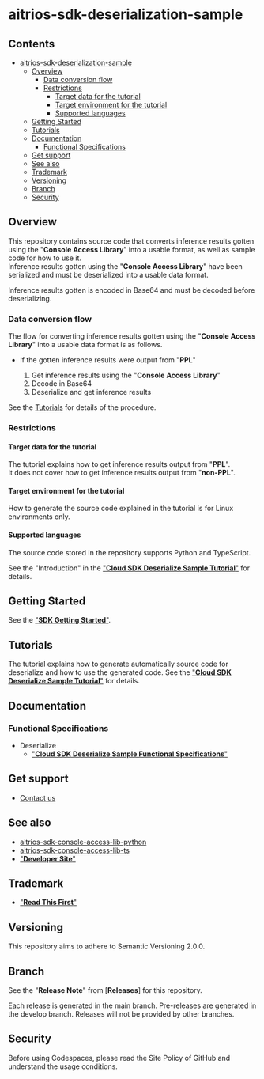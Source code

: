 # aitrios-sdk-deserialization-sample

## Contents <!-- omit in toc -->

- [aitrios-sdk-deserialization-sample](#aitrios-sdk-deserialization-sample)
  - [Overview](#overview)
    - [Data conversion flow](#data-conversion-flow)
    - [Restrictions](#restrictions)
      - [Target data for the tutorial](#target-data-for-the-tutorial)
      - [Target environment for the tutorial](#target-environment-for-the-tutorial)
      - [Supported languages](#supported-languages)
  - [Getting Started](#getting-started)
  - [Tutorials](#tutorials)
  - [Documentation](#documentation)
    - [Functional Specifications](#functional-specifications)
  - [Get support](#get-support)
  - [See also](#see-also)
  - [Trademark](#trademark)
  - [Versioning](#versioning)
  - [Branch](#branch)
  - [Security](#security)

## Overview

This repository contains source code that converts inference results gotten using the "**Console Access Library**" into a usable format, as well as sample code for how to use it. <br>
Inference results gotten using the "**Console Access Library**" have been serialized and must be deserialized into a usable data format. <br>

Inference results gotten is encoded in Base64 and must be decoded before deserializing. <br>

### Data conversion flow

The flow for converting inference results gotten using the "**Console Access Library**" into a usable data format is as follows.

- If the gotten inference results were output from "**PPL**"

  1. Get inference results using the "**Console Access Library**"
  2. Decode in Base64
  3. Deserialize and get inference results

See the [Tutorials](#tutorials) for details of the procedure.

### Restrictions

#### Target data for the tutorial

The tutorial explains how to get inference results output from "**PPL**".<br>
It does not cover how to get inference results output from "**non-PPL**".

#### Target environment for the tutorial

How to generate the source code explained in the tutorial is for Linux environments only.

#### Supported languages

The source code stored in the repository supports Python and TypeScript.

See the "Introduction" in the ["**Cloud SDK Deserialize Sample Tutorial**"](./docs/development-docs/CloudSDK_Tutorial_DeserializeSample.adoc) for details.

## Getting Started

See the ["**SDK Getting Started**"](https://developer.aitrios.sony-semicon.com/en/file/download/sdk-getting-started/).

## Tutorials

The tutorial explains how to generate automatically source code for deserialize and how to use the generated code.
See the ["**Cloud SDK Deserialize Sample Tutorial**"](./docs/development-docs/CloudSDK_Tutorial_DeserializeSample.adoc) for details.

## Documentation

### Functional Specifications

- Deserialize
  - ["**Cloud SDK Deserialize Sample Functional Specifications**"](./docs/development-docs/CloudSDK_FuncSpec_DeserializeSample.adoc)

## Get support

- [Contact us](https://developer.aitrios.sony-semicon.com/en/contact-us-en)

## See also

- [aitrios-sdk-console-access-lib-python](https://github.com/SonySemiconductorSolutions/aitrios-sdk-console-access-lib-python)
- [aitrios-sdk-console-access-lib-ts](https://github.com/SonySemiconductorSolutions/aitrios-sdk-console-access-lib-ts)
- ["**Developer Site**"](https://developer.aitrios.sony-semicon.com/en)

## Trademark

- ["**Read This First**"](https://developer.aitrios.sony-semicon.com/en/documents/read-this-first)

## Versioning

This repository aims to adhere to Semantic Versioning 2.0.0.

## Branch

See the "**Release Note**" from [**Releases**] for this repository.

Each release is generated in the main branch. Pre-releases are generated in the develop branch. Releases will not be provided by other branches.

## Security

Before using Codespaces, please read the Site Policy of GitHub and understand the usage conditions.
